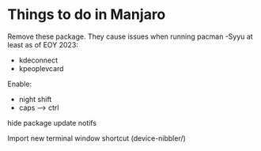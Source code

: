 # Things to do in Manjaro

Remove these package. They cause issues when running pacman -Syyu at least as of EOY 2023:
- kdeconnect
- kpeoplevcard

Enable:
- night shift
- caps --> ctrl

hide package update notifs

Import new terminal window shortcut (device-nibbler/)
